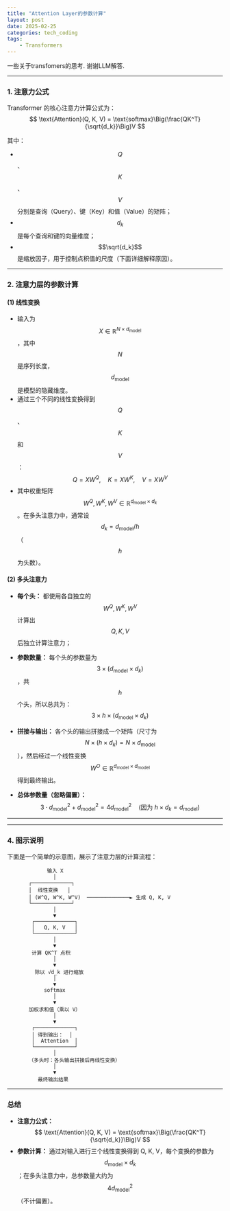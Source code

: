 ```yaml
---
title: "Attention Layer的参数计算"
layout: post
date: 2025-02-25
categories: tech_coding
tags:
    - Transformers
---
```


一些关于transfomers的思考. 谢谢LLM解答.


---

### 1. 注意力公式

Transformer 的核心注意力计算公式为：
$$
\text{Attention}(Q, K, V) = \text{softmax}\Big(\frac{QK^T}{\sqrt{d_k}}\Big)V
$$

其中：
- $$Q$$、$$K$$、$$V$$ 分别是查询（Query）、键（Key）和值（Value）的矩阵；
- $$d_k$$ 是每个查询和键的向量维度；
- $$\sqrt{d_k}$$ 是缩放因子，用于控制点积值的尺度（下面详细解释原因）。

---

### 2. 注意力层的参数计算

#### **(1) 线性变换**

- 输入为 $$X \in \mathbb{R}^{N \times d_{\text{model}}}$$，其中 $$N$$ 是序列长度，$$d_{\text{model}}$$是模型的隐藏维度。
- 通过三个不同的线性变换得到 $$Q$$、$$K$$ 和 $$V$$：
 $$ 
  Q = XW^Q,\quad K = XW^K,\quad V = XW^V
 $$
- 其中权重矩阵 $$W^Q, W^K, W^V \in \mathbb{R}^{d_{\text{model}} \times d_k}$$。在多头注意力中，通常设 $$d_k = d_{\text{model}}/h$$（$$h$$ 为头数）。

#### **(2) 多头注意力**

- **每个头：** 都使用各自独立的 $$W^Q, W^K, W^V$$ 计算出 $$Q, K, V$$ 后独立计算注意力；
- **参数数量：** 每个头的参数量为 $$3 \times (d_{\text{model}} \times d_k)$$，共 $$h$$ 个头，所以总共为：
  $$
  3 \times h \times (d_{\text{model}} \times d_k)
  $$
- **拼接与输出：** 各个头的输出拼接成一个矩阵（尺寸为 $$N \times (h \times d_k) = N \times d_{\text{model}}$$），然后经过一个线性变换 $$W^O \in \mathbb{R}^{d_{\text{model}} \times d_{\text{model}}}$$ 得到最终输出。
  
- **总体参数量（忽略偏置）：**
  $$
  3 \cdot d_{\text{model}}^2 + d_{\text{model}}^2 = 4d_{\text{model}}^2\quad (\text{因为 } h \times d_k = d_{\text{model}})
  $$


---



---

### 4. 图示说明

下面是一个简单的示意图，展示了注意力层的计算流程：

```
             输入 X
               │
       ┌─────────────┐
       │  线性变换   │
       │ (W^Q, W^K, W^V)  ──────────────► 生成 Q, K, V
       └─────────────┘
               │
               ▼
        ┌─────────────┐
        │   Q, K, V   │
        └─────────────┘
               │
               ▼
        计算 QK^T 点积
               │
               ▼
         除以 √d_k 进行缩放
               │
               ▼
            softmax
               │
               ▼
       加权求和值（乘以 V）
               │
               ▼
        ┌─────────────┐
        │ 得到输出：  │
        │  Attention  │
        └─────────────┘
               │
       （多头时：各头输出拼接后再线性变换）
               │
               ▼
          最终输出结果
```

---

### 总结

- **注意力公式：**
  $$
  \text{Attention}(Q, K, V) = \text{softmax}\Big(\frac{QK^T}{\sqrt{d_k}}\Big)V
  $$
- **参数计算：** 通过对输入进行三个线性变换得到 Q, K, V，每个变换的参数为 $$d_{\text{model}} \times d_k$$；在多头注意力中，总参数量大约为 $$4d_{\text{model}}^2$$（不计偏置）。


